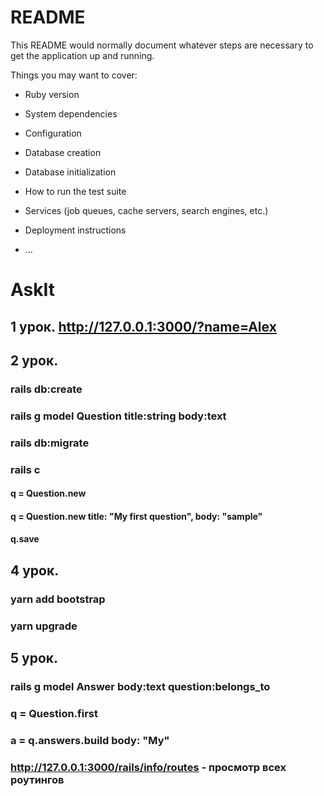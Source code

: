# README

This README would normally document whatever steps are necessary to get the
application up and running.

Things you may want to cover:

* Ruby version

* System dependencies

* Configuration

* Database creation

* Database initialization

* How to run the test suite

* Services (job queues, cache servers, search engines, etc.)

* Deployment instructions

* ...
# AskIt
## 1 урок. http://127.0.0.1:3000/?name=Alex

## 2 урок.
### rails db:create
### rails g model Question title:string body:text
### rails db:migrate
### rails c
#### q = Question.new
#### q = Question.new title: "My first question", body: "sample"
#### q.save

## 4 урок.
### yarn add bootstrap
### yarn upgrade

## 5 урок.
### rails g model Answer body:text question:belongs_to
### q = Question.first
### a = q.answers.build body: "My"
### http://127.0.0.1:3000/rails/info/routes - просмотр всех роутингов